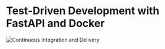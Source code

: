 # Test-Driven Development with FastAPI and Docker

![Continuous Integration and Delivery](https://github.com/mojakaz/fastapi-tdd-docker/)
